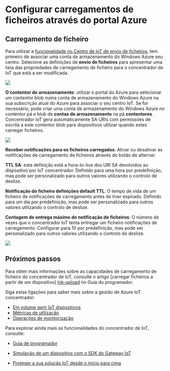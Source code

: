 <properties
     pageTitle="Utilizar o portal do Azure para configurar o carregamento de ficheiro | Microsoft Azure"
     description="Uma descrição geral de como configurar o carregamento de ficheiro através do portal Azure"
     services="iot-hub"
     documentationCenter=""
     authors="dominicbetts"
     manager="timlt"
     editor=""/>

<tags
     ms.service="iot-hub"
     ms.devlang="na"
     ms.topic="article"
     ms.tgt_pltfrm="na"
     ms.workload="na"
     ms.date="09/30/2016"
     ms.author="dobett"/>

# <a name="configure-file-uploads-using-the-azure-portal"></a>Configurar carregamentos de ficheiros através do portal Azure

## <a name="file-upload"></a>Carregamento de ficheiro

Para utilizar a [funcionalidade no Centro de IoT de envio de ficheiros][lnk-upload], tem primeiro de associar uma conta de armazenamento do Windows Azure seu centro. Selecione as definições de **envio de ficheiros** para apresentar uma lista das propriedades de carregamento de ficheiro para o concentrador de IoT que está a ser modificada.

![][13]

**O contentor de armazenamento**: utilizar o portal do Azure para selecionar um contentor blob numa conta de armazenamento do Windows Azure na sua subscrição atual do Azure para associar o seu centro IoT. Se for necessário, pode criar uma conta de armazenamento do Windows Azure no contentor pá e blob de **contas de armazenamento** na pá **contentores** . Concentrador IoT gera automaticamente SA URIs com permissões de escrita a este contentor blob para dispositivos utilizar quando estes carregar ficheiros.

![][14]

**Receber notificações para os ficheiros carregados**: Ativar ou desativar as notificações de carregamento de ficheiros através do botão de alternar.

**TTL SA**: esta definição está a hora-to-live dos URI SA devolvidos ao dispositivo por IoT concentrador. Definido para uma hora por predefinição, mas pode ser personalizado para outros valores utilizando o controlo de deslize.

**Notificação do ficheiro definições default TTL**: O tempo de vida de um ficheiro de notificações de carregamento antes de tiver expirado. Definido para um dia por predefinição, mas pode ser personalizado para outros valores utilizando o controlo de deslize.

**Contagem de entrega máximo de notificação de ficheiros**: O número de vezes que o concentrador IoT tenta entregar um ficheiro notificações de carregamento. Configurar para 10 por predefinição, mas pode ser personalizado para outros valores utilizando o controlo de deslize.

![][15]

## <a name="next-steps"></a>Próximos passos

Para obter mais informações sobre as capacidades de carregamento de ficheiro do concentrador de IoT, consulte o artigo [carregar ficheiros a partir de um dispositivo] [ lnk-upload] no Guia do programador.

Siga estas ligações para saber mais sobre a gestão de Azure IoT concentrador:

- [Em volume gerir IoT dispositivos][lnk-bulk]
- [Métricas de utilização][lnk-metrics]
- [Operações de monitorização][lnk-monitor]

Para explorar ainda mais as funcionalidades do concentrador de IoT, consulte:

- [Guia de programador][lnk-devguide]
- [Simulação de um dispositivo com o SDK do Gateway IoT][lnk-gateway]
- [Proteger a sua solução IoT desde o início para cima][lnk-securing]


  [13]: ./media/iot-hub-configure-file-upload/file-upload-settings.png
  [14]: ./media/iot-hub-configure-file-upload/file-upload-container-selection.png
  [15]: ./media/iot-hub-configure-file-upload/file-upload-selected-container.png

[lnk-upload]: iot-hub-devguide-file-upload.md

[lnk-bulk]: iot-hub-bulk-identity-mgmt.md
[lnk-metrics]: iot-hub-metrics.md
[lnk-monitor]: iot-hub-operations-monitoring.md

[lnk-devguide]: iot-hub-devguide.md
[lnk-gateway]: iot-hub-linux-gateway-sdk-simulated-device.md
[lnk-securing]: iot-hub-security-ground-up.md